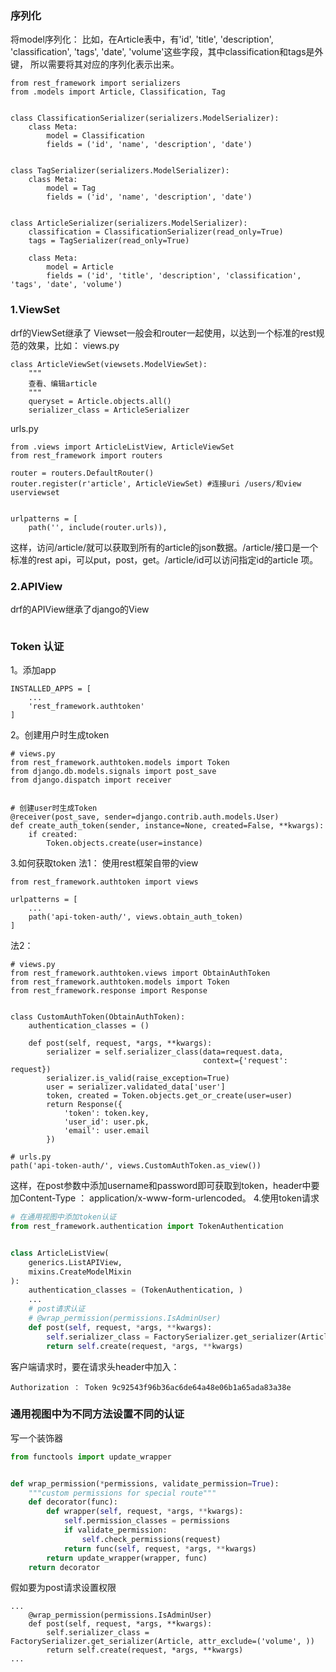 ### 序列化
将model序列化：
比如，在Article表中，有'id', 'title', 'description', 'classification', 'tags', 'date', 'volume'这些字段，其中classification和tags是外键，
所以需要将其对应的序列化表示出来。
```
from rest_framework import serializers
from .models import Article, Classification, Tag


class ClassificationSerializer(serializers.ModelSerializer):
    class Meta:
        model = Classification
        fields = ('id', 'name', 'description', 'date')


class TagSerializer(serializers.ModelSerializer):
    class Meta:
        model = Tag
        fields = ('id', 'name', 'description', 'date')


class ArticleSerializer(serializers.ModelSerializer):
    classification = ClassificationSerializer(read_only=True)
    tags = TagSerializer(read_only=True)

    class Meta:
        model = Article
        fields = ('id', 'title', 'description', 'classification', 'tags', 'date', 'volume')

```
### 1.ViewSet
drf的ViewSet继承了
Viewset一般会和router一起使用，以达到一个标准的rest规范的效果，比如：
views.py
```
class ArticleViewSet(viewsets.ModelViewSet):
    """
    查看、编辑article
    """
    queryset = Article.objects.all()
    serializer_class = ArticleSerializer
```
urls.py
```
from .views import ArticleListView, ArticleViewSet
from rest_framework import routers

router = routers.DefaultRouter()
router.register(r'article', ArticleViewSet)	#连接uri /users/和view userviewset


urlpatterns = [
    path('', include(router.urls)),
```
这样，访问/article/就可以获取到所有的article的json数据。/article/接口是一个标准的rest api，可以put，post，get。/article/id可以访问指定id的article
项。
### 2.APIView
drf的APIView继承了django的View
```

```
### Token 认证
1。添加app
```
INSTALLED_APPS = [
    ...
    'rest_framework.authtoken'
]
```
2。创建用户时生成token
```
# views.py
from rest_framework.authtoken.models import Token
from django.db.models.signals import post_save
from django.dispatch import receiver


# 创建user时生成Token
@receiver(post_save, sender=django.contrib.auth.models.User)
def create_auth_token(sender, instance=None, created=False, **kwargs):
    if created:
        Token.objects.create(user=instance)
```
3.如何获取token
法1：
使用rest框架自带的view

```
from rest_framework.authtoken import views

urlpatterns = [
    ...
    path('api-token-auth/', views.obtain_auth_token)
]
```
法2：
```
# views.py
from rest_framework.authtoken.views import ObtainAuthToken
from rest_framework.authtoken.models import Token
from rest_framework.response import Response


class CustomAuthToken(ObtainAuthToken):
    authentication_classes = ()

    def post(self, request, *args, **kwargs):
        serializer = self.serializer_class(data=request.data,
                                           context={'request': request})
        serializer.is_valid(raise_exception=True)
        user = serializer.validated_data['user']
        token, created = Token.objects.get_or_create(user=user)
        return Response({
            'token': token.key,
            'user_id': user.pk,
            'email': user.email
        })
        
# urls.py
path('api-token-auth/', views.CustomAuthToken.as_view())
```
这样，在post参数中添加username和password即可获取到token，header中要加Content-Type ： application/x-www-form-urlencoded。
4.使用token请求
``` python
# 在通用视图中添加token认证
from rest_framework.authentication import TokenAuthentication


class ArticleListView(
    generics.ListAPIView,
    mixins.CreateModelMixin
):
    authentication_classes = (TokenAuthentication, )
    ...
    # post请求认证
    # @wrap_permission(permissions.IsAdminUser)
    def post(self, request, *args, **kwargs):
        self.serializer_class = FactorySerializer.get_serializer(Article, attr_exclude=('volume', ))
        return self.create(request, *args, **kwargs)
```
客户端请求时，要在请求头header中加入：
```
Authorization ： Token 9c92543f96b36ac6de64a48e06b1a65ada83a38e
```
### 通用视图中为不同方法设置不同的认证
写一个装饰器
``` python
from functools import update_wrapper


def wrap_permission(*permissions, validate_permission=True):
    """custom permissions for special route"""
    def decorator(func):
        def wrapper(self, request, *args, **kwargs):
            self.permission_classes = permissions
            if validate_permission:
                self.check_permissions(request)
            return func(self, request, *args, **kwargs)
        return update_wrapper(wrapper, func)
    return decorator
```
假如要为post请求设置权限
```
...
    @wrap_permission(permissions.IsAdminUser)
    def post(self, request, *args, **kwargs):
        self.serializer_class = FactorySerializer.get_serializer(Article, attr_exclude=('volume', ))
        return self.create(request, *args, **kwargs)
...
```
